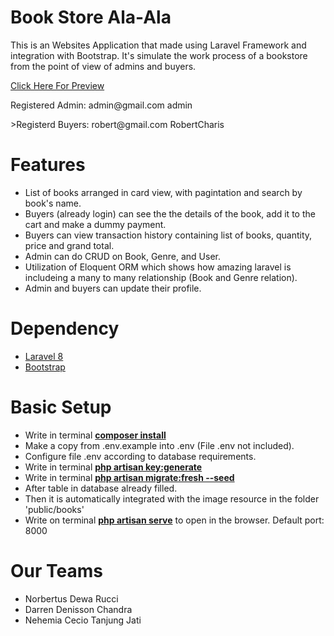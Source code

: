# Book Store Ala-Ala

This is an Websites Application that made using Laravel Framework and integration with Bootstrap. It's simulate the work process of a bookstore from the point of view of admins and buyers.

<a href='https://bookstorealaala.000webhostapp.com/'>Click Here For Preview</a>

<p>Registered Admin:
admin@gmail.com
admin
</p>

<p>>Registerd Buyers:
robert@gmail.com
RobertCharis
</p>

# Features

- List of books arranged in card view, with pagintation and search by book's name.
- Buyers (already login) can see the the details of the book, add it to the cart and make a dummy payment. 
- Buyers can view transaction history containing list of books, quantity, price and grand total.
- Admin can do CRUD on Book, Genre, and User.
- Utilization of Eloquent ORM which shows how amazing laravel is includeing a many to many relationship (Book and Genre relation).
- Admin and buyers can update their profile.

# Dependency
- <a href='https://laravel.com/'>Laravel 8</a>
- <a href='https://getbootstrap.com/docs/5.0/getting-started/introduction/'>Bootstrap</a>

# Basic Setup
- Write in terminal **[composer install](https://stackoverflow.com/questions/41975092/install-laravel-using-composer)**
- Make a copy from .env.example into .env (File .env not included). 
- Configure file .env according to database requirements.
- Write in terminal **[php artisan key:generate](https://stillat.com/blog/2016/12/07/laravel-artisan-key-command-the-keygenerate-command)**
- Write in terminal **[php artisan migrate:fresh --seed](https://laravel.com/docs/8.x/seeding#running-seeders/)**
- After table in database already filled.
- Then it is automatically integrated with the image resource in the folder 'public/books'
- Write on terminal **[php artisan serve](https://laravel.com/docs/8.x/installation#installation-via-composer)** to open in the browser. Default port: 8000

# Our Teams
- Norbertus Dewa Rucci
- Darren Denisson Chandra
- Nehemia Cecio Tanjung Jati

<!-- Email:
d.rucci.2001@gmail.com
Website Name:
BookStoreAlaAla
Password:
BookStoreAlaAlaPassword

Database Name:
id18984165_web_project
Database Username:
id18984165_web
Database Host:
localhost
Password:
BookStoreAlaAlaDatabase1_ -->
